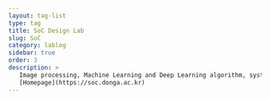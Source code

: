```yaml
---
layout: tag-list
type: tag
title: SoC Design Lab
slug: SoC
category: lablog
sidebar: true
order: 3
description: >
   Image processing, Machine Learning and Deep Learning algorithm, system and algothim development using **C/C++, Matlab, MFC, python, Verilog**<br/>
   [Homepage](https://soc.donga.ac.kr)
---
```

